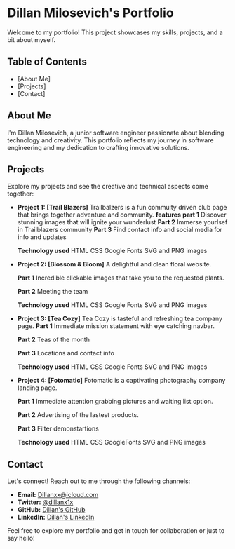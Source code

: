 # Dillan Milosevich's Portfolio

Welcome to my portfolio! This project showcases my skills, projects, and a bit about myself.

## Table of Contents
- [About Me]
- [Projects]
- [Contact]

## About Me
I'm Dillan Milosevich, a junior software engineer passionate about blending technology and creativity. This portfolio reflects my journey in software engineering and my dedication to crafting innovative solutions.

## Projects
Explore my projects and see the creative and technical aspects come together:
- **Project 1: [Trail Blazers]**
  Trailbalzers is a fun commuity driven club page that brings together adventure and community.
  **features**
  **part 1**
  Discover stunning images that will ignite your wunderlust
  **Part 2**
  Immerse yourlsef in Trailblazers community
  **Part 3**
  Find contact info and social media for info and updates

  **Technology used**
  HTML
  CSS
  Google Fonts
  SVG and PNG images
  
- **Project 2: [Blossom & Bloom]**
  A delightful and clean floral website.

  **Part 1**
  Incredible clickable images that take you to the requested plants.

  **Part 2**
  Meeting the team

  **Technology used**
  HTML
  CSS
  Google Fonts
  SVG and PNG images
  
- **Project 3: [Tea Cozy]**
  Tea Cozy is tasteful and refreshing tea company page.
  **Part 1**
  Immediate mission statement with eye catching navbar.

  **Part 2**
  Teas of the month

  **Part 3**
  Locations and contact info

  **Technology used**
  HTML
  CSS
  Google Fonts
  SVG and PNG images 
  
- **Project 4: [Fotomatic]**
  Fotomatic is a captivating photography company landing page.

  **Part 1**
  Immediate attention grabbing pictures and waiting list option.
  
  **Part 2**
  Advertising of the lastest products.

  **Part 3**
  Filter demonstartions

  **Technology used**
  HTML
  CSS
  GoogleFonts
  SVG and PNG images
  

## Contact
Let's connect! Reach out to me through the following channels:
- **Email:** [Dillanxx@icloud.com](mailto:Dillanxx@icloud.com)
- **Twitter:** [@dillanx1x](https://twitter.com/dillanx1x)
- **GitHub:** [Dillan's GitHub](https://github.com/dashboard)
- **LinkedIn:** [Dillan's LinkedIn](https://www.linkedin.com/feed/)

Feel free to explore my portfolio and get in touch for collaboration or just to say hello!
